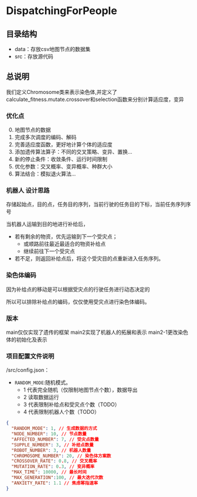 # DispatchingForPeople

## 目录结构

- data：存放csv地图节点的数据集
- src：存放源代码


## 总说明
  我们定义Chromosome类来表示染色体,并定义了calculate_fitness.mutate.crossover和selection函数来分别计算适应度，变异

### 优化点

0. 地图节点的数据
1. 完成多次调度的编码、解码
2. 完善适应度函数，更好地计算个体的适应度    
3. 添加遗传算法算子：不同的交叉策略、变异、置换...
4. 新的停止条件：收敛条件、运行时间限制
5. 优化参数：交叉概率、变异概率、种群大小
6. 算法结合：模拟退火算法...

### 机器人 设计思路

存储起始点，目的点，任务目的序列，当前行驶的任务目的下标，当前任务序列序号

当机器人运输到目的地进行补给后，
- 若有剩余的物资，优先运输到下一个受灾点；
    - 或顺路前往最近最适合的物资补给点 
    - 继续前往下一个受灾点
- 若不足，则返回补给点后，将这个受灾目的点重新进入任务序列。


### 染色体编码


因为补给点的移动是可以根据受灾点的行驶任务进行动态决定的

所以可以排除补给点的编码，仅仅使用受灾点进行染色体编码。

### 版本

main仅仅实现了遗传的框架
main2实现了机器人的拓展和表示
main2-1更改染色体的初始化及表示

### 项目配置文件说明

/src/config.json：

- `RANDOM_MODE`:随机模式。
  - 1 代表完全随机（仅限制地图节点个数），数据导出
  - 2 读取数据运行
  - 3 代表限制补给点和受灾点个数（TODO）
  - 4 代表限制机器人个数（TODO）
  
~~~json
{
  "RANDOM_MODE": 1, // 生成数据的方式
  "NODE_NUMBER": 10, // 节点数量
  "AFFECTED_NUMBER": 7, // 受灾点数量
  "SUPPLE_NUMBER": 3, // 补给点数量
  "ROBOT_NUMBER": 3, // 机器人数量
  "CHROMOSOME_NUMBER": 20, // 染色体方案数
  "CROSSOVER_RATE": 0.8, // 交叉概率
  "MUTATION_RATE": 0.3, // 变异概率
  "MAX_TIME": 10000, // 最长时间 
  "MAX_GENERATION":100, // 最大迭代次数
  "ANXIETY_RATE": 1.1 // 焦虑幂指速率
}
~~~